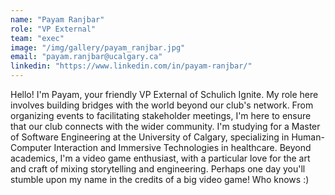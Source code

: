 ```yaml
---
name: "Payam Ranjbar"
role: "VP External"
team: "exec"
image: "/img/gallery/payam_ranjbar.jpg"
email: "payam.ranjbar@ucalgary.ca"
linkedin: "https://www.linkedin.com/in/payam-ranjbar/"
---
```


Hello! I'm Payam, your friendly VP External of Schulich Ignite. My role here involves building bridges with the world beyond our club's network. From organizing events to facilitating stakeholder meetings, I'm here to ensure that our club connects with the wider community. 
I'm studying for a Master of Software Engineering at the University of Calgary, specializing in Human-Computer Interaction and Immersive Technologies in healthcare. Beyond academics, I'm a video game enthusiast, with a particular love for the art and craft of mixing storytelling and engineering. Perhaps one day you'll stumble upon my name in the credits of a big video game! Who knows :) 
